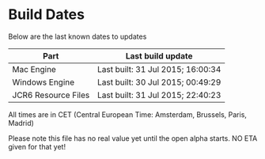 # Build Dates

Below are the last known dates to updates

Part | Last build update
-----|-----
Mac Engine | Last built: 31 Jul 2015; 16:00:34
Windows Engine | Last built: 30 Jul 2015; 00:49:29
JCR6 Resource Files | Last built: 31 Jul 2015; 22:40:23
All times are in CET (Central European Time: Amsterdam, Brussels, Paris, Madrid)


Please note this file has no real value yet until the open alpha starts. NO ETA given for that yet!
